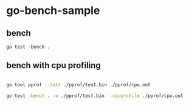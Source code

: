 # go-bench-sample

## bench
```
go test -bench .
```

## bench with cpu profiling
```bash

go tool pprof --text ./pprof/test.bin ./pprof/cpu.out

go test -bench . -o ./pprof/test.bin  -cpuprofile ./pprof/cpu.out
```